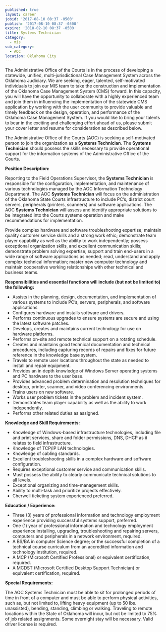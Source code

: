 ```yaml
---
published: true
layout: career
jobid: '2017-08-10 08:37 -0500'
publish: '2017-08-10 08:37 -0500'
expire: '2018-02-10 08:37 -0500'
title: Systems Technician
category:
  - mis
sub_category:
  - AOC
location: Oklahoma City
---
```

The Administrative Office of the Courts is in the process of developing a statewide, unified, multi-jurisdictional Case Management System across the Oklahoma Judiciary.  We are seeking, eager, talented, self-motivated individuals to join our MIS team to take the construction and implementation of the Oklahoma Case Management System (CMS) forward.  In this capacity, you will have the opportunity to collaborate with a highly experienced team and join them in influencing the implementation of the statewide CMS application by working with the user community to provide valuable and timely feedback on the design, operation, and performance of the Oklahoma Case Management System.   If you would like to bring your talents to bear in the exciting and challenging effort ahead of us, please submit your cover letter and resume for consideration as described below.

The Administrative Office of the Courts (AOC) is seeking a self-motivated person to join the organization as a **Systems Technician**. The **Systems Technician** should possess the skills necessary to provide operational support for the information systems of the Administrative Office of the Courts.

**Position Description:**

Reporting to the Field Operations Supervisor, the **Systems Technician** is responsible for the configuration, implementation, and maintenance of various technologies managed by the AOC Information Technology Department. The AOC **Systems Technician** will focus on the administration of the Oklahoma State Courts infrastructure to include PC’s, district court servers, peripherals (printers, scanners) and software applications. The AOC **Systems Technician** will assess and identify appropriate solutions to be integrated into the Courts systems operation and make recommendations for implementation.

Provide complex hardware and software troubleshooting expertise; maintain quality customer service skills and a strong work ethic; demonstrate team player capability as well as the ability to work independently; possess exceptional organization skills, and excellent communication skills; demonstrate problem solving expertise; support and train end-users in a wide range of software applications as needed; read, understand and apply complex technical information; master new computer technology and maintain cooperative working relationships with other technical and business teams.

**Responsibilities and essential functions will include (but not be limited to) the following:**

- Assists in the planning, design, documentation, and implementation of various systems to include PC’s, servers, peripherals, and software applications.   
- Configures hardware and installs software and drivers.
- Performs continuous upgrades to ensure systems are secure and using the latest software patches.       
- Develops, creates and maintains current technology for use on hardware platforms.
- Performs on-site and remote technical support on a rotating schedule.
- Creates and maintains good technical documentation and technical procedures, including capturing records of repairs and fixes for future reference in the knowledge base system.
- Travels to remote user locations throughout the state as needed to install and repair equipment.
- Provides an in depth knowledge of Windows Server operating systems and PC hardware to the user base.
- Provides advanced problem determination and resolution techniques for desktop, printer, scanner, and video conferencing environments.
- Trains users on new software.
- Works user problem tickets in the problem and incident system.
- Demonstrates team player capability as well as the ability to work independently.
- Performs other related duties as assigned. 

**Knowledge and Skill Requirements:**

- Knowledge of Windows-based infrastructure technologies, including file and print services, share and folder permissions, DNS, DHCP as it relates to field infrastructure. 
- Knowledge of TCP/IP LAN technologies.
- Knowledge of cabling standards.
- Excellent troubleshooting skills in a complex hardware and software configuration.
- Requires exceptional customer service and communication skills.
- Must possess the ability to clearly communicate technical solutions to all levels.
- Exceptional organizing and time-management skills.
- Ability to multi-task and prioritize projects effectively.
- Cherwell ticketing system experienced preferred.

**Education / Experience:**

- Three (3) years of professional information and technology employment experience providing successful systems support, preferred.
- One (1) year of professional information and technology employment experience installing, upgrading, troubleshooting and repairing servers, computers and peripherals in a network environment, required.
- A BS/BA in computer Science degree; or the successful completion of a technical course curriculum from an accredited information and technology institution, required.
- A MCP (Microsoft Certified Professional) or equivalent certification, required.
- A MCDST (Microsoft Certified Desktop Support Technician) or equivalent certification, required.


**Special Requirements:**

The AOC Systems Technician must be able to sit for prolonged periods of time in front of a computer and must be able to perform physical activities, such as, but not limited to, lifting heavy equipment (up to 50 lbs. unassisted), bending, standing, climbing or walking.  Traveling to remote locations within the State of Oklahoma will incur, but not be limited to 75% of job related assignments. Some overnight stay will be necessary.  Valid driver license is required.
